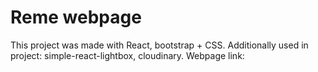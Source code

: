 # Reme webpage

This project was made with React, bootstrap + CSS. Additionally used in project: simple-react-lightbox, cloudinary.
Webpage link:
